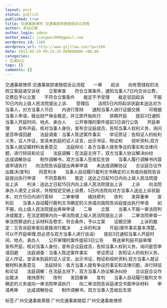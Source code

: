 ```yaml
---
layout: post
status: publish
published: true
title: 交通事故律师 交通事故损害赔偿诉讼流程
author: 本站记者
author_login: admin
author_email: jiangwei909@gmail.com
wordpress_id: 1166
wordpress_url: http://www.gzjtlaw.com/?p=1166
date: 2011-05-29 09:14:24.000000000 +08:00
categories:
- 交通诉讼
tags: []
comments: []
---
```

交通事故律师 交通事故损害赔偿诉讼流程　　一审　　起诉　　向有管辖权的法院立案庭递交诉状　　立案审查　　符合立案条件，通知当事人7日内交诉讼费，交费后予以立案　　不符合立案条件　　裁定不予受理　　裁定驳回起诉　　不服　　10日内向上级人民法院提出上诉.　　受理后　　法院5日内将起诉状副本送达对方当事人，对方当事人15日　　内进行答辩　　通知当事人进行证据交换　　可根据当事人申请，做出财产保全裁定，并立即开始执行　　排期开庭　　提前3日通知当事人开庭时间、地点、承办人　　公开审理的案件提前3日进行公告　　开庭审理　　宣布开庭，核对当事人身份，宣布合议庭成员，告知当事人权利义务，询问是否申请回避　　法庭调查：当事人陈述案件事实　　举证质证：告知证人的权利义务，证人作证，宣读未到庭的证人证言，出示书证、物证和　　视听资料;双方当事人就证据材料发表意见　　法庭辩论：各方当事人就有争议的事实和法律问题，进行辩驳和论证　　法庭调解：在法庭主持下，双方当事人协议解决纠纷　　达成调解协议　　制作调解书，双方当事人签收后生效　　当事人履行调解书内容或申请执行　　向法院告诉庭提出再审申请　　未达成调解协议　　合议庭合议作出裁决(宣判)　　同意判决　　当事人自动履行裁判文书确定的义务或向我院告诉庭提出执行申请　　不同意裁判　　裁定：送达之日起10日内向上级人民法院提出上诉　　判决：送达之日起15日内向上级人民法院提出上诉　　上诉　　向法院承办人递交上诉状，并按规定交纳上诉费，5日内法院向对方当事人送达上诉状副本，对方15日内进行答辩　　二审审理　　维持原判　　改判　　发挥重审　　宣判后　　当事人自动履行裁判文书确定的义务或向我院告诉庭提出执行申请　　如不服，向上级人民法院提出再审申请　　二审　　立案　　当事人不服一审法院判决或裁定，在法定期限内向一审法院或上级人民法院提出上诉　　二审法院审查一审法院移送的上诉材料及卷宗，符合条件，予以立案　　证据交换　　上诉的裁定：又告诉庭审查后直接进行裁决　　上诉的判决　　开庭(案件事实基本清楚，可以不开庭审理,但必须与双方当事人进行谈话)　　提前3日通知当事人开庭时间、地点、承办人　　公开审理的案件提前3日公告　　移送审判庭开庭审理　　宣布开庭，核对当事人身份，宣布合议庭成员，告知当事人权利义务，询问是否申请回避　　法庭调查：当事人陈述案件事实　　举证质证：告知证人的权利义务，证人作证，宣读未到庭的证人证言，出示书证、物证和视听资料;双方当事人就证据材料发表意见　　法庭辩论：各方当事人就有争议的事实和法律问题，进行辩驳和论证　　法庭调解：在法庭主持下，双方当事人协议解决纠纷　　合议庭合议作出裁决　　维持原判　　改判　　发回重审　　宣判　　当事人自动履行裁判文书确定的义务或向一审法院申请执行　　向二审法院告诉庭递交书面申诉材料　　申请再审　　达成调解协议　　制作调解书，双方当事人签收后生效标签:广州交通事故索赔 广州交通事故赔偿 广州交通事故律师

